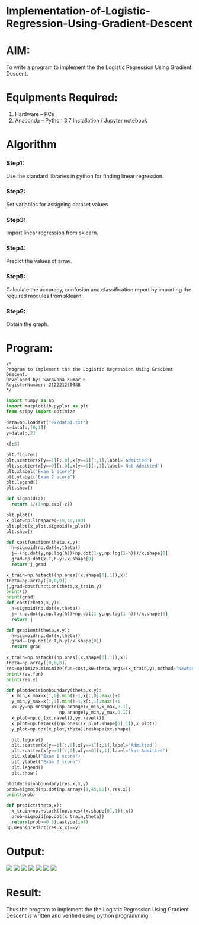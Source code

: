 # Implementation-of-Logistic-Regression-Using-Gradient-Descent

# AIM:
To write a program to implement the the Logistic Regression Using Gradient Descent.

# Equipments Required:
1. Hardware – PCs
2. Anaconda – Python 3.7 Installation / Jupyter notebook

# Algorithm
### Step1:
Use the standard libraries in python for finding linear regression.
### Step2: 
Set variables for assigning dataset values.
### Step3: 
Import linear regression from sklearn.
### Step4: 
Predict the values of array.
### Step5:
 Calculate the accuracy, confusion and classification report by importing the required modules from sklearn.
### Step6: 
Obtain the graph.

# Program:
```
/*
Program to implement the the Logistic Regression Using Gradient Descent.
Developed by: Saravana Kumar S
RegisterNumber: 212221230088
*/
```
```python
import numpy as np
import matplotlib.pyplot as plt
from scipy import optimize

data=np.loadtxt("ex2data1.txt")
x=data[:,[0,1]]
y=data[:,2]

x[:5]

plt.figure()
plt.scatter(x[y==1][:,0],x[y==1][:,1],label='Admitted')
plt.scatter(x[y==0][:,0],x[y==0][:,1],label='Not Admitted')
plt.xlabel("Exam 1 score")
plt.ylabel("Exam 2 score")
plt.legend()
plt.show()

def sigmoid(z):
  return 1/(1+np.exp(-z))

plt.plot()
x_plot=np.linspace(-10,10,100)
plt.plot(x_plot,sigmoid(x_plot))
plt.show()

def costfunction(theta,x,y):
  h=sigmoid(np.dot(x,theta))
  j=-(np.dot(y,np.log(h))+np.dot(1-y,np.log(1-h)))/x.shape[0]
  grad=np.dot(x.T,h-y)/x.shape[0]
  return j,grad

x_train=np.hstack((np.ones((x.shape[0],1)),x))
theta=np.array([0,0,0])
j,grad=costfunction(theta,x_train,y)
print(j)
print(grad)
def cost(theta,x,y):
  h=sigmoid(np.dot(x,theta))
  j=-(np.dot(y,np.log(h))+np.dot(1-y,np.log(1-h)))/x.shape[0]
  return j

def gradient(theta,x,y):
  h=sigmoid(np.dot(x,theta))
  grad=-(np.dot(x.T,h-y)/x.shape[0])
  return grad

x_train=np.hstack((np.ones((x.shape[0],1)),x))
theta=np.array([0,0,0])
res=optimize.minimize(fun=cost,x0=theta,args=(x_train,y),method='Newton-CG',jac=gradient)
print(res.fun)
print(res.x)

def plotdecisionboundary(theta,x,y):
  x_min,x_max=x[:,0].min()-1,x[:,0].max()+1
  y_min,y_max=x[:,1].min()-1,x[:,1].max()+1
  xx,yy=np.meshgrid(np.arange(x_min,x_max,0.1),
                    np.arange(y_min,y_max,0.1))
  x_plot=np.c_[xx.ravel(),yy.ravel()]
  x_plot=np.hstack((np.ones((x_plot.shape[0],1)),x_plot))
  y_plot=np.dot(x_plot,theta).reshape(xx.shape)

  plt.figure()
  plt.scatter(x[y==1][:,0],x[y==1][:,1],label='Admitted')
  plt.scatter(x[y==0][:,0],x[y==0][:,1],label='Not Admitted')
  plt.xlabel("Exam 1 score")
  plt.ylabel("Exam 2 score")
  plt.legend()
  plt.show()

plotdecisionboundary(res.x,x,y)
prob=sigmoid(np.dot(np.array([1,45,85]),res.x))
print(prob)

def predict(theta,x):
  x_train=np.hstack((np.ones((x.shape[0],1)),x))
  prob=sigmoid(np.dot(x_train,theta))
  return(prob>=0.5).astype(int)
np.mean(predict(res.x,x)==y)

```
# Output:
![](./ot1.PNG)
![](./ot2.PNG)
![](./ot3.PNG)
![](./ot4.PNG)
![](./ot5.PNG)
![](./ot6.PNG)
![](./ot7.PNG)


# Result:
Thus the program to implement the the Logistic Regression Using Gradient Descent is written and verified using python programming.

